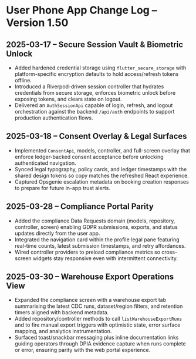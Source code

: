 # User Phone App Change Log – Version 1.50

## 2025-03-17 – Secure Session Vault & Biometric Unlock
- Added hardened credential storage using `flutter_secure_storage` with platform-specific encryption defaults to hold access/refresh tokens offline.
- Introduced a Riverpod-driven session controller that hydrates credentials from secure storage, enforces biometric unlock before exposing tokens, and clears state on logout.
- Delivered an `AuthSessionApi` capable of login, refresh, and logout orchestration against the backend `/api/auth` endpoints to support production authentication flows.

## 2025-03-18 – Consent Overlay & Legal Surfaces
- Implemented `ConsentApi`, models, controller, and full-screen overlay that enforce ledger-backed consent acceptance before unlocking authenticated navigation.
- Synced legal typography, policy cards, and ledger timestamps with the shared design tokens so copy matches the refreshed React experience.
- Captured Opsgenie escalation metadata on booking creation responses to prepare for future in-app trust alerts.

## 2025-03-28 – Compliance Portal Parity
- Added the compliance Data Requests domain (models, repository, controller, screen) enabling GDPR submissions, exports, and status updates directly from the user app.
- Integrated the navigation card within the profile legal pane featuring real-time counts, latest submission timestamps, and retry affordances.
- Wired controller providers to preload compliance metrics so cross-screen widgets stay responsive even with intermittent connectivity.

## 2025-03-30 – Warehouse Export Operations View
- Expanded the compliance screen with a warehouse export tab summarising the latest CDC runs, dataset/region filters, and retention timers aligned with backend metadata.
- Added repository/controller methods to call `listWarehouseExportRuns` and to fire manual export triggers with optimistic state, error surface mapping, and analytics instrumentation.
- Surfaced toast/snackbar messaging plus inline documentation links guiding operators through DPIA evidence capture when runs complete or error, ensuring parity with the web portal experience.
